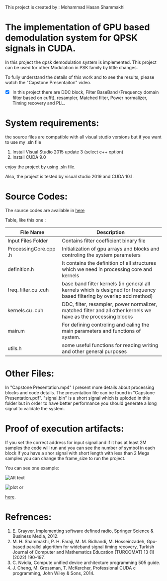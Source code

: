 This project is created by : Mohammad Hasan Shammakhi

# The implementation of GPU based demodulation system for QPSK signals in CUDA.



In this project the qpsk demodulation system is implemented. This project can be used for other Modulation in PSK family by little changes.

To fully understand the details of this work and to see the results, please watch the "Capstone Presentaiton" video.

- [x] In this project there are DDC block, Filter BaseBand (Frequency domain filter based on cufft), resampler, Matched filter, Power normalizer, Timing recovery and PLL.
# System requirements:
the source files are compatible with all visual studio versions but if you want to use my .sln file
1. Install Visual Studio 2015 update 3  (select c++ option)
2. Install CUDA 9.0

enjoy the project by using .sln file.

Also, the project is tested by visual studio 2019 and CUDA 10.1.

# Source Codes:

The source codes are available in [here](https://github.com/mhshammakhi/SDR_GPU/tree/main/QPSKDemodulation/SDR_VS_Version "Source Codes")

Table, like this one :

File Name  | Description
------------- | -------------
Input Files Folder  | Contains filter coefficient binary file
ProcessingCore.cpp .h  |  Initialization of gpu arrays and blocks and controling the system parameters
definition.h  |  It contains the definition of all structures which we need in processing core and kernels
freq_filter.cu .cuh|  base band filter kernels (in general all kernels which is designed for frequency based filtering by overlap add method)
kernels.cu .cuh | DDC, filter, resampler, power normalizer, matched filter and all other kernels we have as the processing blocks
main.m | For defining controling and caling the main parameters and functions of system.
utils.h | some useful functions for reading writing and other general purposes



# Other Files:

In "Capstone Presentation.mp4" I present more details about processing blocks and code details.
The presentation file can be found in "Capstone Presentation.pdf".
"signal.bin" is a short signal which is uploded in this folder but in order to have better performance you should generate a long signal to validate the system.

# Proof of execution artifacts:

If you set the correct address for input signal and if it has at least 2M samples the code will run and you can see the number of symbol in each block
If you have a shor signal with short length with less than 2 Mega samples you can change the frame_size to run the project.

You can see one example:

![Alt text](https://github.com/mhshammakhi/SDR_GPU/tree/main/QPSKDemodulation/output/Capture.PNG "Run code Example")


![plot](https://github.com/mhshammakhi/SDR_GPU/tree/main/QPSKDemodulation/output/Capture.PNG "Run code Example")
or

[here](https://github.com/mhshammakhi/SDR_GPU/tree/main/QPSKDemodulation/output/Capture.PNG "Run code Example").

# Refrences:

1. E. Grayver, Implementing software defined radio, Springer Science & Business Media, 2012.
2. M. H. Shammakhi, P. H. Faraji, M. M. Bidhandi, M. Hosseinzadeh, Gpu-based parallel algorithm for wideband signal timing recovery, Turkish Journal of Computer and Mathematics Education (TURCOMAT) 13 (1) (2022) 190–197.
3. C. Nvidia, Compute unified device architecture programming 505 guide.
4. J. Cheng, M. Grossman, T. McKercher, Professional CUDA c programming, John Wiley & Sons, 2014.

